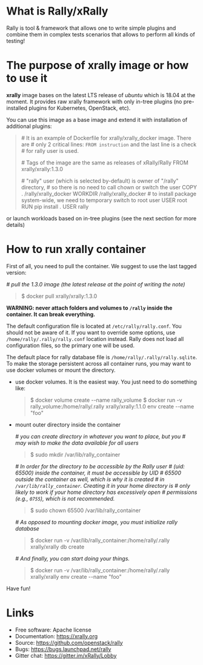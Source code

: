 # What is Rally/xRally

Rally is tool & framework that allows one to write simple plugins and combine
them in complex tests scenarios that allows to perform all kinds of testing!

# The purpose of xrally image or how to use it

**xrally** image bases on the latest LTS release of *ubuntu* which is 18.04 at
the moment. It provides raw xrally framework with only in-tree plugins (no
pre-installed plugins for Kubernetes, OpenStack, etc).

You can use this image as a base image and extend it with installation of
additional plugins:

>\# It is an example of Dockerfile for xrally/xrally_docker image. There are
>\#   only 2 critical lines: `FROM instruction` and the last line is a check
>\#   for rally user is used.
>
>\# Tags of the image are the same as releases of xRally/Rally
>FROM xrally/xrally:1.3.0
>
>\# "rally" user (which is selected by-default) is owner of "/rally" directory,
>\#   so there is no need to call chown or switch the user
>COPY . /rally/xrally_docker
>WORKDIR /rally/xrally_docker
>\# to install package system-wide, we need to temporary switch to root user
>USER root
>RUN pip install .
>USER rally

or launch workloads based on in-tree plugins (see the next section for more
details)

# How to run xrally container

First of all, you need to pull the container. We suggest to use the last
tagged version:

*\# pull the 1.3.0 image (the latest release at the point of writing the note)*
> $ docker pull xrally/xrally:1.3.0

**WARNING: never attach folders and volumes to `/rally` inside the container. It can break everything.**

The default configuration file is located at `/etc/rally/rally.conf`. You
should not be aware of it. If you want to override some options, use
`/home/rally/.rally/rally.conf` location instead. Rally does not load all
configuration files, so the primary one will be used.

The default place for rally database file is `/home/rally/.rally/rally.sqlite`.
To make the storage persistent across all container runs, you may want to use
docker volumes or mount the directory.

* use docker volumes. It is the easiest way. You just need to do something like:

  > $ docker volume create --name rally_volume
  > $ docker run -v rally_volume:/home/rally/.rally xrally/xrally:1.1.0 env create --name "foo"


* mount outer directory inside the container

  *\# you can create directory in whatever you want to place, but you*
  *\# may wish to make the data available for all users*
  > $ sudo mkdir /var/lib/rally_container

  *\# In order for the directory to be accessible by the Rally user*
  *\# (uid: 65500) inside the container, it must be accessible by UID*
  *\# 65500 *outside* the container as well, which is why it is created*
  *\# in ``/var/lib/rally_container``. Creating it in your home directory is*
  *\# only likely to work if your home directory has excessively open*
  *\# permissions (e.g., ``0755``), which is not recommended.*
  > $ sudo chown 65500 /var/lib/rally_container

  *\# As opposed to mounting docker image, you must initialize rally database*
  > $ docker run -v /var/lib/rally_container:/home/rally/.rally xrally/xrally db create

  *\# And finally, you can start doing your things.*
  > $ docker run -v /var/lib/rally_container:/home/rally/.rally xrally/xrally env create --name "foo"

Have fun!

# Links

* Free software: Apache license
* Documentation: https://xrally.org
* Source: https://github.com/openstack/rally
* Bugs: https://bugs.launchpad.net/rally
* Gitter chat: https://gitter.im/xRally/Lobby
